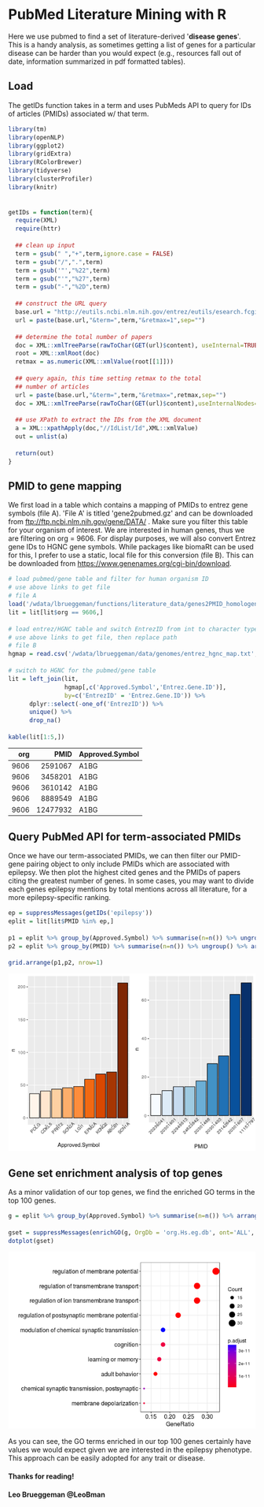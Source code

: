 PubMed Literature Mining with R
================

Here we use pubmed to find a set of literature-derived '**disease genes**'. This is a handy analysis, as sometimes getting a list of genes for a particular disease can be harder than you would expect (e.g., resources fall out of date, information summarized in pdf formatted tables).

Load
----

The getIDs function takes in a term and uses PubMeds API to query for IDs of articles (PMIDs) associated w/ that term.

``` r
library(tm)
library(openNLP)
library(ggplot2)
library(gridExtra)
library(RColorBrewer)
library(tidyverse)
library(clusterProfiler)
library(knitr)


getIDs = function(term){
  require(XML)
  require(httr)
  
  ## clean up input
  term = gsub(" ","+",term,ignore.case = FALSE)
  term = gsub("/",".",term)
  term = gsub('"',"%22",term)
  term = gsub("'","%27",term)
  term = gsub("-","%2D",term)
  
  ## construct the URL query
  base.url = "http://eutils.ncbi.nlm.nih.gov/entrez/eutils/esearch.fcgi?db=pubmed&usehistroy=y"
  url = paste(base.url,"&term=",term,"&retmax=1",sep="")
  
  ## determine the total number of papers
  doc = XML::xmlTreeParse(rawToChar(GET(url)$content), useInternal=TRUE)
  root = XML::xmlRoot(doc)
  retmax = as.numeric(XML::xmlValue(root[[1]]))
  
  ## query again, this time setting retmax to the total
  ## number of articles
  url = paste(base.url,"&term=",term,"&retmax=",retmax,sep="")
  doc = XML::xmlTreeParse(rawToChar(GET(url)$content),useInternalNodes=T)
  
  ## use XPath to extract the IDs from the XML document
  a = XML::xpathApply(doc,"//IdList/Id",XML::xmlValue)
  out = unlist(a)
  
  return(out)
}
```

PMID to gene mapping
--------------------

We first load in a table which contains a mapping of PMIDs to entrez gene symbols (file A). 'File A' is titled 'gene2pubmed.gz' and can be downloaded from <ftp://ftp.ncbi.nlm.nih.gov/gene/DATA/> . Make sure you filter this table for your organism of interest. We are interested in human genes, thus we are filtering on org = 9606. For display purposes, we will also convert Entrez gene IDs to HGNC gene symbols. While packages like biomaRt can be used for this, I prefer to use a static, local file for this conversion (file B). This can be downloaded from <https://www.genenames.org/cgi-bin/download>.

``` r
# load pubmed/gene table and filter for human organism ID
# use above links to get file
# file A
load('/wdata/lbrueggeman/functions/literature_data/genes2PMID_homologene.Rdata')
lit = lit[lit$org == 9606,]

# load entrez/HGNC table and switch EntrezID from int to character type
# use above links to get file, then replace path
# file B
hgmap = read.csv('/wdata/lbrueggeman/data/genomes/entrez_hgnc_map.txt',sep='\t') %>% mutate(Entrez.Gene.ID = as.character(Entrez.Gene.ID))

# switch to HGNC for the pubmed/gene table
lit = left_join(lit,
                hgmap[,c('Approved.Symbol','Entrez.Gene.ID')],
                by=c('EntrezID' = 'Entrez.Gene.ID')) %>%
      dplyr::select(-one_of('EntrezID')) %>%
      unique() %>%
      drop_na()

kable(lit[1:5,])
```

|   org|      PMID| Approved.Symbol |
|-----:|---------:|:----------------|
|  9606|   2591067| A1BG            |
|  9606|   3458201| A1BG            |
|  9606|   3610142| A1BG            |
|  9606|   8889549| A1BG            |
|  9606|  12477932| A1BG            |

Query PubMed API for term-associated PMIDs
------------------------------------------

Once we have our term-associated PMIDs, we can then filter our PMID-gene pairing object to only include PMIDs which are associated with epilepsy. We then plot the highest cited genes and the PMIDs of papers citing the greatest number of genes. In some cases, you may want to divide each genes epilepsy mentions by total mentions across all literature, for a more epilepsy-specific ranking.

``` r
ep = suppressMessages(getIDs('epilepsy'))
eplit = lit[lit$PMID %in% ep,]

p1 = eplit %>% group_by(Approved.Symbol) %>% summarise(n=n()) %>% ungroup() %>% arrange(.,n) %>% mutate(Approved.Symbol = factor(Approved.Symbol, levels=Approved.Symbol)) %>% tail(9) %>% ggplot(., aes(x=Approved.Symbol, y=n)) + geom_bar(stat='identity', fill=brewer.pal(9, 'Oranges'), color = 'black') + theme(axis.text.x = element_text(angle=45))
p2 = eplit %>% group_by(PMID) %>% summarise(n=n()) %>% ungroup() %>% arrange(.,n) %>% mutate(PMID = factor(PMID, levels=PMID)) %>% tail(9) %>% ggplot(., aes(x=PMID, y=n)) + geom_bar(stat='identity', fill=brewer.pal(9, 'Blues'), color = 'black') + theme(axis.text.x = element_text(angle=45))

grid.arrange(p1,p2, nrow=1)
```

![](literature_mine_files/figure-markdown_github/unnamed-chunk-3-1.png)

Gene set enrichment analysis of top genes
-----------------------------------------

As a minor validation of our top genes, we find the enriched GO terms in the top 100 genes.

``` r
g = eplit %>% group_by(Approved.Symbol) %>% summarise(n=n()) %>% arrange(n) %>% tail(100) %>% dplyr::select(one_of('Approved.Symbol')) %>% unlist() %>% as.vector()

gset = suppressMessages(enrichGO(g, OrgDb = 'org.Hs.eg.db', ont='ALL', keyType = 'SYMBOL'))
dotplot(gset)
```

![](literature_mine_files/figure-markdown_github/unnamed-chunk-4-1.png)

As you can see, the GO terms enriched in our top 100 genes certainly have values we would expect given we are interested in the epilepsy phenotype. This approach can be easily adopted for any trait or disease.

#### Thanks for reading!

#### Leo Brueggeman @LeoBman
